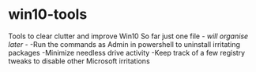 # win10-tools
Tools to clear clutter and improve Win10
So far just one file - *will organise later* - 
-Run the commands as Admin in powershell to uninstall irritating packages
-Minimize needless drive activity
-Keep track of a few registry tweaks to disable other Microsoft irritations
